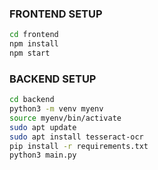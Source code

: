 ### FRONTEND SETUP
 
```bash
cd frontend
npm install
npm start
```

### BACKEND SETUP
```bash
cd backend
python3 -m venv myenv
source myenv/bin/activate
sudo apt update
sudo apt install tesseract-ocr
pip install -r requirements.txt
python3 main.py
```
